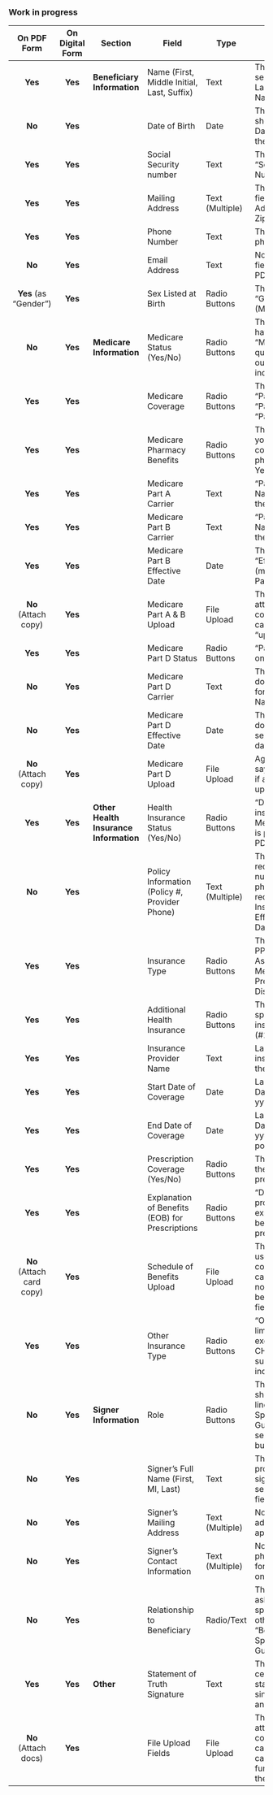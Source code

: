 ### Work in progress

| **On PDF Form** | **On Digital Form** | **Section**                           | **Field**                                            | **Type**         | **Description**                                                                                                                         |
|:--------------:|:--------------------:|---------------------------------------|------------------------------------------------------|------------------|-----------------------------------------------------------------------------------------------------------------------------------------|
| **Yes**        | **Yes**             | **Beneficiary Information** | Name (First, Middle Initial, Last, Suffix)                  | Text            | The PDF has separate boxes for Last Name, First Name, MI.                                                                               |
| **No**         | **Yes**             |                                       | Date of Birth                                        | Date            | The screenshot shows no dedicated Date of Birth field on the PDF.                                                                       |
| **Yes**         | **Yes**             |                                       | Social Security number                                | Text            | The PDF shows “Social Security Number”                                        |
| **Yes**        | **Yes**             |                                       | Mailing Address                                      | Text (Multiple) | The PDF includes fields for Street Address, City, State, Zip.                                                                           |
| **Yes**        | **Yes**             |                                       | Phone Number                                         | Text            | The PDF has a single phone number field.                                                                                                |
| **No**         | **Yes**             |                                       | Email Address                                        | Text            | No dedicated email field appears on the PDF.                                                                                            |
| **Yes** (as “Gender”) | **Yes**       |                                       | Sex Listed at Birth                                  | Radio Buttons   | The PDF labels it as “Gender (Male/Female).”                                                                                            |
| **No**         | **Yes**             | **Medicare Information**              | Medicare Status (Yes/No)                            | Radio Buttons   | The PDF does not have a single “Medicare status” question; it breaks out Part A, B, D individually.                                     |
| **Yes**        | **Yes**             |                                       | Medicare Coverage                                    | Radio Buttons   | The PDF includes “Part A: Yes/No,” “Part B: Yes/No,” “Part D: Yes/No,” etc.                                                             |
| **Yes**        | **Yes**             |                                       | Medicare Pharmacy Benefits                           | Radio Buttons   | The PDF asks “Does your Medicare coverage provide pharmacy benefits? Yes/No.”                                                           |
| **Yes**        | **Yes**             |                                       | Medicare Part A Carrier                              | Text            | “Part A Carrier Name” is present on the PDF.                                                                                            |
| **Yes**        | **Yes**             |                                       | Medicare Part B Carrier                              | Text            | “Part B Carrier Name” is present on the PDF.                                                                                            |
| **Yes**        | **Yes**             |                                       | Medicare Part B Effective Date                       | Date            | The PDF has an “Effective Date (mm-dd-yyyy)” for Part B.                                                                                |
| **No** (Attach copy) | **Yes**       |                                       | Medicare Part A & B Upload                           | File Upload     | The PDF requests attaching a hard copy of the Medicare card; there is no “upload” option.                                               |
| **Yes**        | **Yes**             |                                       | Medicare Part D Status                               | Radio Buttons   | “Part D: Yes/No” is on the PDF.                                                                                                         |
| **No**         | **Yes**             |                                       | Medicare Part D Carrier                              | Text            | The PDF screenshot does not show a field for “Part D Carrier Name.”                                                                     |
| **No**         | **Yes**             |                                       | Medicare Part D Effective Date                       | Date            | The PDF screenshot does not include a separate effective date field for Part D.                                                         |
| **No** (Attach copy) | **Yes**       |                                       | Medicare Part D Upload                               | File Upload     | Again, the PDF only says to attach a copy if available—no upload option.                                                                |
| **Yes**        | **Yes**             | **Other Health Insurance Information**| Health Insurance Status (Yes/No)                     | Radio Buttons   | “Do you have health insurance other than Medicare? Yes/No” is present on the PDF.                                                       |
| **No**         | **Yes**             |                                       | Policy Information (Policy #, Provider Phone)        | Text (Multiple) | The PDF does not request a policy number or provider phone; it only requests Name of Insurance, Effective/Termination Dates, etc.        |
| **Yes**        | **Yes**             |                                       | Insurance Type                                       | Radio Buttons   | The PDF offers HMO, PPO, Medicaid/State Assistance, Medigap, Prescription Discount, or Other.                                           |
| **Yes**        | **Yes**             |                                       | Additional Health Insurance                           | Radio Buttons   | The PDF includes space for multiple insurance entries (#1, #2).                                                                         |
| **Yes**        | **Yes**             |                                       | Insurance Provider Name                              | Text            | Labeled “Name of insurance #1/#2” on the PDF.                                                                                           |
| **Yes**        | **Yes**             |                                       | Start Date of Coverage                               | Date            | Labeled “Effective Date (mm-dd-yyyy).”                                                                                                  |
| **Yes**        | **Yes**             |                                       | End Date of Coverage                                 | Date            | Labeled “Termination Date (mm-dd-yyyy)” for inactive policies.                                                                          |
| **Yes**        | **Yes**             |                                       | Prescription Coverage (Yes/No)                       | Radio Buttons   | The PDF asks “Does the insurance cover prescriptions?”                                                                                 |
| **Yes**        | **Yes**             |                                       | Explanation of Benefits (EOB) for Prescriptions      | Radio Buttons   | “Does the insurance provide an explanation of benefits for prescriptions?”                                                              |
| **No** (Attach card copy) | **Yes**  |                                       | Schedule of Benefits Upload                          | File Upload     | The PDF instructs users to attach copies of insurance cards (front/back); no “schedule of benefits” upload field.                       |
| **Yes**        | **Yes**             |                                       | Other Insurance Type                                 | Radio Buttons   | “Other (specialty, limited coverage, or exclusively CHAMPVA supplemental)” is included.                                                 |
| **No**         | **Yes**             | **Signer Information**                | Role                                                | Radio Buttons   | The PDF simply shows a signature line for “Beneficiary, Sponsor or Legal Guardian”; no separate radio buttons for role.                |
| **No**         | **Yes**             |                                       | Signer’s Full Name (First, MI, Last)                | Text            | The PDF only provides a single signature line, not separate name fields.                                                               |
| **No**         | **Yes**             |                                       | Signer’s Mailing Address                            | Text (Multiple) | No dedicated signer address section appears on the PDF.                                                                                |
| **No**         | **Yes**             |                                       | Signer’s Contact Information                        | Text (Multiple) | No dedicated phone/email fields for the signer appear on the PDF.                                                                      |
| **No**         | **Yes**             |                                       | Relationship to Beneficiary                         | Radio/Text      | The PDF does not ask the signer to specify relationship other than “Beneficiary, Sponsor or Legal Guardian.”                            |
| **Yes**        | **Yes**             | **Other**                             | Statement of Truth Signature                         | Text            | The PDF includes a certification statement with a single signature line and date.                                                      |
| **No** (Attach docs) | **Yes**       |                                       | File Upload Fields                                   | File Upload     | The PDF directs attaching physical copies of insurance cards or Medicare card; no “upload” functionality is on the form itself.        |
